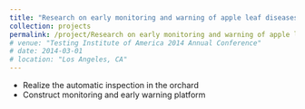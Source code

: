 ```yaml
---
title: "Research on early monitoring and warning of apple leaf diseases and development of inspection equipment based on artificial intelligence"
collection: projects
permalink: /project/Research on early monitoring and warning of apple leaf diseases and development of inspection equipment based on artificial intelligence
# venue: "Testing Institute of America 2014 Annual Conference"
# date: 2014-03-01
# location: "Los Angeles, CA"
---
```


* Realize the automatic inspection in the orchard
* Construct monitoring and early warning platform
